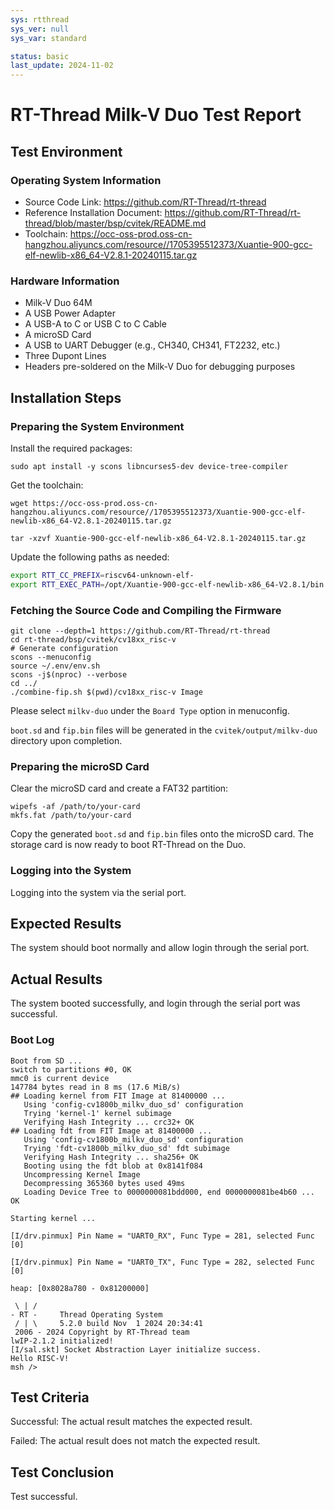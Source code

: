 ```yaml
---
sys: rtthread
sys_ver: null
sys_var: standard

status: basic
last_update: 2024-11-02
---
```


# RT-Thread Milk-V Duo Test Report

## Test Environment

### Operating System Information
- Source Code Link: https://github.com/RT-Thread/rt-thread
- Reference Installation Document: https://github.com/RT-Thread/rt-thread/blob/master/bsp/cvitek/README.md
- Toolchain: https://occ-oss-prod.oss-cn-hangzhou.aliyuncs.com/resource//1705395512373/Xuantie-900-gcc-elf-newlib-x86_64-V2.8.1-20240115.tar.gz

### Hardware Information

- Milk-V Duo 64M
- A USB Power Adapter
- A USB-A to C or USB C to C Cable
- A microSD Card
- A USB to UART Debugger (e.g., CH340, CH341, FT2232, etc.)
- Three Dupont Lines
- Headers pre-soldered on the Milk-V Duo for debugging purposes

## Installation Steps

### Preparing the System Environment

Install the required packages:

```shell
sudo apt install -y scons libncurses5-dev device-tree-compiler
```

Get the toolchain:

```shell
wget https://occ-oss-prod.oss-cn-hangzhou.aliyuncs.com/resource//1705395512373/Xuantie-900-gcc-elf-newlib-x86_64-V2.8.1-20240115.tar.gz

tar -xzvf Xuantie-900-gcc-elf-newlib-x86_64-V2.8.1-20240115.tar.gz
```

Update the following paths as needed:
```bash
export RTT_CC_PREFIX=riscv64-unknown-elf-
export RTT_EXEC_PATH=/opt/Xuantie-900-gcc-elf-newlib-x86_64-V2.8.1/bin
```

### Fetching the Source Code and Compiling the Firmware

```shell
git clone --depth=1 https://github.com/RT-Thread/rt-thread
cd rt-thread/bsp/cvitek/cv18xx_risc-v
# Generate configuration
scons --menuconfig
source ~/.env/env.sh
scons -j$(nproc) --verbose
cd ../
./combine-fip.sh $(pwd)/cv18xx_risc-v Image
```

Please select `milkv-duo` under the `Board Type` option in menuconfig.

`boot.sd` and `fip.bin` files will be generated in the `cvitek/output/milkv-duo` directory upon completion.

### Preparing the microSD Card

Clear the microSD card and create a FAT32 partition:
```shell
wipefs -af /path/to/your-card
mkfs.fat /path/to/your-card
```

Copy the generated `boot.sd` and `fip.bin` files onto the microSD card. The storage card is now ready to boot RT-Thread on the Duo.

### Logging into the System

Logging into the system via the serial port.

## Expected Results

The system should boot normally and allow login through the serial port.

## Actual Results

The system booted successfully, and login through the serial port was successful.

### Boot Log

```log
Boot from SD ...
switch to partitions #0, OK
mmc0 is current device
147784 bytes read in 8 ms (17.6 MiB/s)
## Loading kernel from FIT Image at 81400000 ...
   Using 'config-cv1800b_milkv_duo_sd' configuration
   Trying 'kernel-1' kernel subimage
   Verifying Hash Integrity ... crc32+ OK
## Loading fdt from FIT Image at 81400000 ...
   Using 'config-cv1800b_milkv_duo_sd' configuration
   Trying 'fdt-cv1800b_milkv_duo_sd' fdt subimage
   Verifying Hash Integrity ... sha256+ OK
   Booting using the fdt blob at 0x8141f084
   Uncompressing Kernel Image
   Decompressing 365360 bytes used 49ms
   Loading Device Tree to 0000000081bdd000, end 0000000081be4b60 ... OK

Starting kernel ...

[I/drv.pinmux] Pin Name = "UART0_RX", Func Type = 281, selected Func [0]

[I/drv.pinmux] Pin Name = "UART0_TX", Func Type = 282, selected Func [0]

heap: [0x8028a780 - 0x81200000]

 \ | /
- RT -     Thread Operating System
 / | \     5.2.0 build Nov  1 2024 20:34:41
 2006 - 2024 Copyright by RT-Thread team
lwIP-2.1.2 initialized!
[I/sal.skt] Socket Abstraction Layer initialize success.
Hello RISC-V!
msh />
```

## Test Criteria

Successful: The actual result matches the expected result.

Failed: The actual result does not match the expected result.

## Test Conclusion

Test successful.
